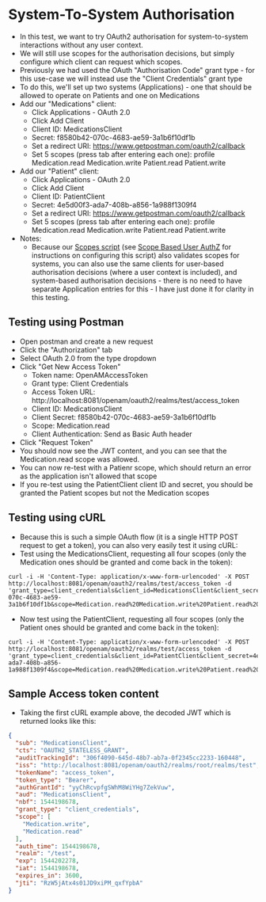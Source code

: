 # System-To-System Authorisation

- In this test, we want to try OAuth2 authorisation for system-to-system interactions without any user context.
- We will still use scopes for the authorisation decisions, but simply configure which client can request which scopes.
- Previously we had used the OAuth "Authorisation Code" grant type - for this use-case we will instead use the "Client Credentials" grant type
- To do this, we'll set up two systems (Applications) - one that should be allowed to operate on Patients and one on Medications
- Add our "Medications" client:
	- Click Applications - OAuth 2.0
	- Click Add Client
	- Client ID: MedicationsClient
	- Secret: f8580b42-070c-4683-ae59-3a1b6f10df1b
	- Set a redirect URI: https://www.getpostman.com/oauth2/callback
	- Set 5 scopes (press tab after entering each one): profile Medication.read Medication.write Patient.read Patient.write
- Add our "Patient" client:
	- Click Applications - OAuth 2.0
	- Click Add Client
	- Client ID: PatientClient
	- Secret: 4e5d00f3-ada7-408b-a856-1a988f1309f4
	- Set a redirect URI: https://www.getpostman.com/oauth2/callback
	- Set 5 scopes (press tab after entering each one): profile Medication.read Medication.write Patient.read Patient.write
- Notes:
	- Because our [Scopes script](SMARTonFHIRSampleScopePolicyScript.js) (see [Scope Based User AuthZ](5-ScopeBasedUserAuthZ.md) for instructions on configuring this script) also validates scopes for systems, you can also use the same clients for user-based authorisation decisions (where a user context is included), and system-based authorisation decisions - there is no need to have separate Application entries for this - I have just done it for clarity in this testing.

## Testing using Postman

- Open postman and create a new request
- Click the "Authorization" tab
- Select OAuth 2.0 from the type dropdown
- Click "Get New Access Token"
	- Token name: OpenAMAccessToken
	- Grant type: Client Credentials
	- Access Token URL: http://localhost:8081/openam/oauth2/realms/test/access_token
	- Client ID: MedicationsClient
	- Client Secret: f8580b42-070c-4683-ae59-3a1b6f10df1b
	- Scope: Medication.read
	- Client Authentication: Send as Basic Auth header
- Click "Request Token"
- You should now see the JWT content, and you can see that the Medication.read scope was allowed.
- You can now re-test with a Patienr scope, which should return an error as the application isn't allowed that scope
- If you re-test using the PatientClient client ID and secret, you should be granted the Patient scopes but not the Medication scopes

## Testing using cURL

- Because this is such a simple OAuth flow (it is a single HTTP POST request to get a token), you can also very easily test it using cURL:
- Test using the MedicationsClient, requesting all four scopes (only the Medication ones should be granted and come back in the token):
```
curl -i -H 'Content-Type: application/x-www-form-urlencoded' -X POST http://localhost:8081/openam/oauth2/realms/test/access_token -d 'grant_type=client_credentials&client_id=MedicationsClient&client_secret=f8580b42-070c-4683-ae59-3a1b6f10df1b&scope=Medication.read%20Medication.write%20Patient.read%20Patient.write'
```
- Now test using the PatientClient, requesting all four scopes (only the Patient ones should be granted and come back in the token):
```
curl -i -H 'Content-Type: application/x-www-form-urlencoded' -X POST http://localhost:8081/openam/oauth2/realms/test/access_token -d 'grant_type=client_credentials&client_id=PatientClient&client_secret=4e5d00f3-ada7-408b-a856-1a988f1309f4&scope=Medication.read%20Medication.write%20Patient.read%20Patient.write'
```

## Sample Access token content

- Taking the first cURL example above, the decoded JWT which is returned looks like this:

```json
{
  "sub": "MedicationsClient",
  "cts": "OAUTH2_STATELESS_GRANT",
  "auditTrackingId": "306f4090-645d-48b7-ab7a-0f2345cc2233-160448",
  "iss": "http://localhost:8081/openam/oauth2/realms/root/realms/test",
  "tokenName": "access_token",
  "token_type": "Bearer",
  "authGrantId": "yyChRcvpfgSWhM8WiYHg7ZekVuw",
  "aud": "MedicationsClient",
  "nbf": 1544198678,
  "grant_type": "client_credentials",
  "scope": [
    "Medication.write",
    "Medication.read"
  ],
  "auth_time": 1544198678,
  "realm": "/test",
  "exp": 1544202278,
  "iat": 1544198678,
  "expires_in": 3600,
  "jti": "RzW5jAtx4s01JD9xiPM_qxfYpbA"
}
```
